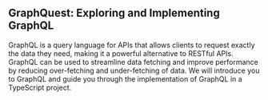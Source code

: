 ## GraphQuest: Exploring and Implementing GraphQL
GraphQL is a query language for APIs that allows clients to request exactly the data they need, making it a powerful alternative to RESTful APIs. GraphQL can be used to streamline data fetching and improve performance by reducing over-fetching and under-fetching of data. We will introduce you to GraphQL and guide you through the implementation of GraphQL in a TypeScript project.
